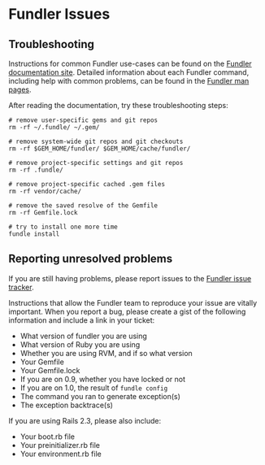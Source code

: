 # Fundler Issues

## Troubleshooting

Instructions for common Fundler use-cases can be found on the [Fundler documentation site](http://gemfundler.com/v1.0/). Detailed information about each Fundler command, including help with common problems, can be found in the [Fundler man pages](http://gemfundler.com/man/fundle.1.html).

After reading the documentation, try these troubleshooting steps:

    # remove user-specific gems and git repos
    rm -rf ~/.fundle/ ~/.gem/

    # remove system-wide git repos and git checkouts
    rm -rf $GEM_HOME/fundler/ $GEM_HOME/cache/fundler/

    # remove project-specific settings and git repos
    rm -rf .fundle/

    # remove project-specific cached .gem files
    rm -rf vendor/cache/

    # remove the saved resolve of the Gemfile
    rm -rf Gemfile.lock

    # try to install one more time
    fundle install

## Reporting unresolved problems

If you are still having problems, please report issues to the [Fundler issue tracker](http://github.com/carlhuda/fundler/issues/).

Instructions that allow the Fundler team to reproduce your issue are vitally important. When you report a bug, please create a gist of the following information and include a link in your ticket:

  - What version of fundler you are using
  - What version of Ruby you are using
  - Whether you are using RVM, and if so what version
  - Your Gemfile
  - Your Gemfile.lock
  - If you are on 0.9, whether you have locked or not
  - If you are on 1.0, the result of `fundle config`
  - The command you ran to generate exception(s)
  - The exception backtrace(s)

If you are using Rails 2.3, please also include:

  - Your boot.rb file
  - Your preinitializer.rb file
  - Your environment.rb file
